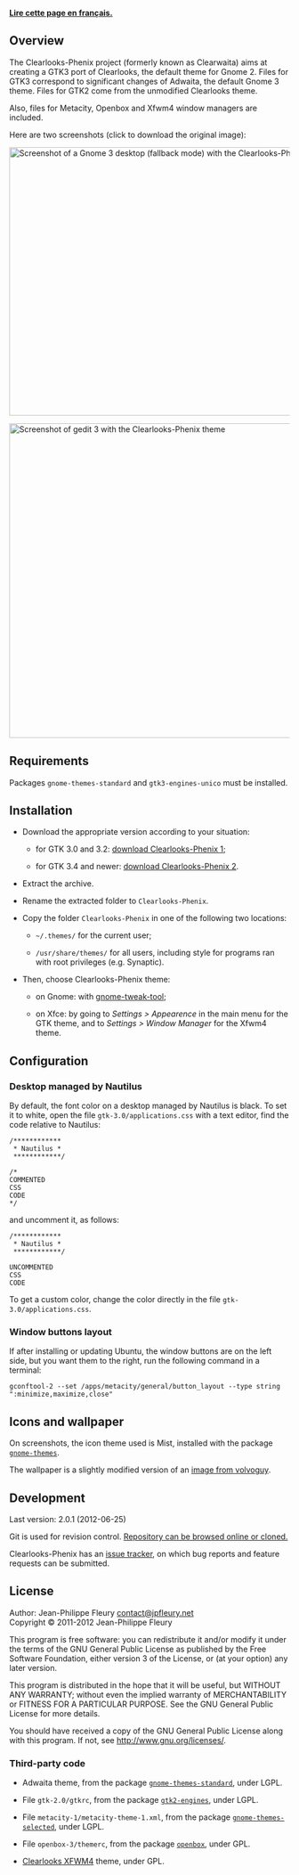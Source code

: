 <p lang="fr"><strong><a hreflang="fr" href="http://www.jpfleury.net/logiciels/clearlooks-phenix.php">Lire cette page en français.</a></strong></p>

## Overview

The Clearlooks-Phenix project (formerly known as Clearwaita) aims at creating a GTK3 port of Clearlooks, the default theme for Gnome 2. Files for GTK3 correspond to significant changes of Adwaita, the default Gnome 3 theme. Files for GTK2 come from the unmodified Clearlooks theme.

Also, files for Metacity, Openbox and Xfwm4 window managers are included.

Here are two screenshots (click to download the original image):

<a href="http://jpfleury.indefero.net/p/clearlooks-phenix/source/tree/master/doc/exemple1.png"><img src="http://jpfleury.indefero.net/p/clearlooks-phenix/source/tree/master/doc/exemple1.png" alt="Screenshot of a Gnome 3 desktop (fallback mode) with the Clearlooks-Phenix theme" width="684" height="482" /></a>

<a href="http://jpfleury.indefero.net/p/clearlooks-phenix/source/tree/master/doc/exemple2.png"><img src="http://jpfleury.indefero.net/p/clearlooks-phenix/source/tree/master/doc/exemple2.png" alt="Screenshot of gedit 3 with the Clearlooks-Phenix theme" width="684" height="565" /></a>

## Requirements

Packages `gnome-themes-standard` and `gtk3-engines-unico` must be installed.

## Installation

- Download the appropriate version according to your situation:

	- for GTK 3.0 and 3.2: [download Clearlooks-Phenix 1](http://jpfleury.indefero.net/p/clearlooks-phenix/source/download/1.0.1/);
	
	- for GTK 3.4 and newer: [download Clearlooks-Phenix 2](http://jpfleury.indefero.net/p/clearlooks-phenix/source/download/master/).

- Extract the archive.

- Rename the extracted folder to `Clearlooks-Phenix`.

- Copy the folder `Clearlooks-Phenix` in one of the following two locations:

	- `~/.themes/` for the current user;
	
	- `/usr/share/themes/` for all users, including style for programs ran with root privileges (e.g. Synaptic).

- Then, choose Clearlooks-Phenix theme:

	- on Gnome: with [gnome-tweak-tool](https://live.gnome.org/GnomeTweakTool);
	
	- on Xfce: by going to *Settings > Appearence* in the main menu for the GTK theme, and to *Settings > Window Manager* for the Xfwm4 theme.

## Configuration

### Desktop managed by Nautilus

By default, the font color on a desktop managed by Nautilus is black. To set it to white, open the file `gtk-3.0/applications.css` with a text editor, find the code relative to Nautilus:

	/************
	 * Nautilus *
	 ************/
	
	/*
	COMMENTED
	CSS
	CODE
	*/

and uncomment it, as follows:

	/************
	 * Nautilus *
	 ************/
	
	UNCOMMENTED
	CSS
	CODE

To get a custom color, change the color directly in the file `gtk-3.0/applications.css`.

### Window buttons layout

If after installing or updating Ubuntu, the window buttons are on the left side, but you want them to the right, run the following command in a terminal:

	gconftool-2 --set /apps/metacity/general/button_layout --type string ":minimize,maximize,close"

## Icons and wallpaper

On screenshots, the icon theme used is Mist, installed with the package [`gnome-themes`](http://packages.ubuntu.com/oneiric/gnome-themes).

The wallpaper is a slightly modified version of an [image from volvoguy](http://www.volvoguy.net/ubuntu/).

## Development

Last version: 2.0.1 (2012-06-25)

Git is used for revision control. [Repository can be browsed online or cloned.][git]

Clearlooks-Phenix has an [issue tracker], on which bug reports and feature requests can be submitted.

[git]: http://jpfleury.indefero.net/p/clearlooks-phenix/source/tree/master/
[issue tracker]: http://jpfleury.indefero.net/p/clearlooks-phenix/issues/

## License

Author: Jean-Philippe Fleury <contact@jpfleury.net>  
Copyright © 2011-2012 Jean-Philippe Fleury

This program is free software: you can redistribute it and/or modify
it under the terms of the GNU General Public License as published by
the Free Software Foundation, either version 3 of the License, or
(at your option) any later version.

This program is distributed in the hope that it will be useful,
but WITHOUT ANY WARRANTY; without even the implied warranty of
MERCHANTABILITY or FITNESS FOR A PARTICULAR PURPOSE.  See the
GNU General Public License for more details.

You should have received a copy of the GNU General Public License
along with this program.  If not, see <http://www.gnu.org/licenses/>.

### Third-party code

- Adwaita theme, from the package [`gnome-themes-standard`](http://packages.ubuntu.com/oneiric/gnome-themes-standard), under LGPL.

- File `gtk-2.0/gtkrc`, from the package [`gtk2-engines`](http://packages.ubuntu.com/oneiric/gtk2-engines), under LGPL.

- File `metacity-1/metacity-theme-1.xml`, from the package [`gnome-themes-selected`](http://packages.ubuntu.com/oneiric/gnome-themes-selected), under LGPL.

- File `openbox-3/themerc`, from the package [`openbox`](http://packages.ubuntu.com/oneiric/openbox), under GPL.

- [Clearlooks XFWM4](http://xfce-look.org/content/show.php/Clearlooks+for+XFWM4?content=137055) theme, under GPL.

